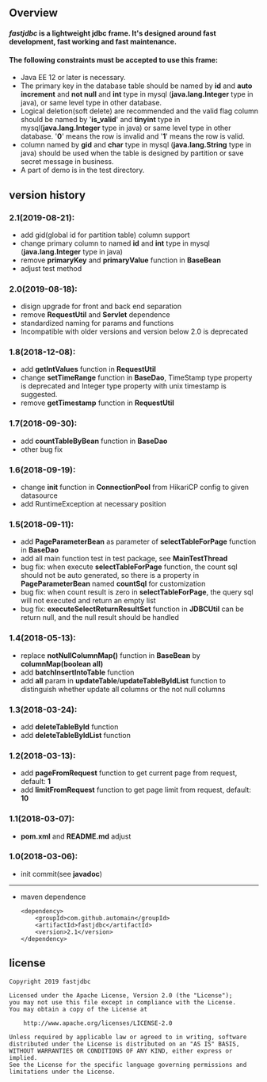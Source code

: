 Overview
---
#### *fastjdbc* is a lightweight jdbc frame. It's designed around fast development, fast working and fast maintenance.
#### **The following constraints must be accepted to use this frame:**
* Java EE 12 or later is necessary.
* The primary key in the database table should be named by __id__ and __auto increment__ and __not null__ and __int__ type in mysql (__java.lang.Integer__ type in java), or same level type in other database.
* Logical deletion(soft delete) are recommended and the valid flag column should be named by '__is_valid__' and __tinyint__ type in mysql(__java.lang.Integer__ type in java) or same level type in other database.
'__0__' means the row is invalid and '__1__' means the row is valid.
* column named by __gid__ and __char__ type in mysql (__java.lang.String__ type in java) should be used
when the table is designed by partition or save secret message in business.
* A part of demo is in the test directory.

version history
---
### 2.1(2019-08-21):
* add gid(global id for partition table) column support
* change primary column to named __id__ and __int__ type in mysql (__java.lang.Integer__ type in java)
* remove __primaryKey__ and __primaryValue__ function in __BaseBean__
* adjust test method
### 2.0(2019-08-18):
* disign upgrade for front and back end separation
* remove __RequestUtil__ and __Servlet__ dependence
* standardized naming for params and functions
* Incompatible with older versions and version below 2.0 is deprecated
### 1.8(2018-12-08):
* add __getIntValues__ function in __RequestUtil__
* change __setTimeRange__ function in __BaseDao__, TimeStamp type property is deprecated and Integer type property with unix timestamp is 
suggested.
* remove __getTimestamp__ function in __RequestUtil__

### 1.7(2018-09-30):
* add __countTableByBean__ function in __BaseDao__
* other bug fix

### 1.6(2018-09-19):
* change __init__ function in __ConnectionPool__ from HikariCP config to given datasource
* add RuntimeException at necessary position
### 1.5(2018-09-11):
* add __PageParameterBean__ as parameter of __selectTableForPage__ function in __BaseDao__
* add all main function test in test package, see __MainTestThread__ 
* bug fix: when execute __selectTableForPage__ function, the count sql should not be auto generated, so there is a property in __PageParameterBean__ named __countSql__ for customization
* bug fix: when count result is zero in __selectTableForPage__, the query sql will not executed and return an empty list
* bug fix: __executeSelectReturnResultSet__ function in __JDBCUtil__ can be return null, and the null result should be handled
### 1.4(2018-05-13):
* replace __notNullColumnMap()__ function in __BaseBean__ by __columnMap(boolean all)__
* add __batchInsertIntoTable__ function
* add __all__ param in __updateTable__/__updateTableByIdList__ function to distinguish whether update all columns or the not null columns
### 1.3(2018-03-24):
* add __deleteTableById__ function
* add __deleteTableByIdList__ function
### 1.2(2018-03-13):
* add __pageFromRequest__ function to get current page from request, default: __1__
* add __limitFromRequest__ function to get page limit from request, default: __10__
### 1.1(2018-03-07):
* __pom.xml__ and __README.md__ adjust
### 1.0(2018-03-06):
* init commit(see __javadoc__)
---
* maven dependence
    ```
    <dependency>
        <groupId>com.github.automain</groupId>
        <artifactId>fastjdbc</artifactId>
        <version>2.1</version>
    </dependency>
    ```
license
---
```
Copyright 2019 fastjdbc

Licensed under the Apache License, Version 2.0 (the "License");
you may not use this file except in compliance with the License.
You may obtain a copy of the License at

    http://www.apache.org/licenses/LICENSE-2.0

Unless required by applicable law or agreed to in writing, software
distributed under the License is distributed on an "AS IS" BASIS,
WITHOUT WARRANTIES OR CONDITIONS OF ANY KIND, either express or implied.
See the License for the specific language governing permissions and
limitations under the License.
```